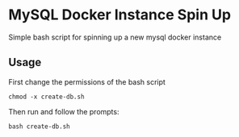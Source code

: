 # MySQL Docker Instance Spin Up

Simple bash script for spinning up a new mysql docker instance


## Usage

First change the permissions of the bash script

```
chmod -x create-db.sh
```

Then run and follow the prompts:

```
bash create-db.sh
```

